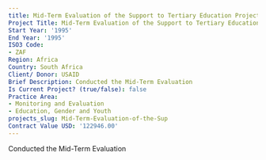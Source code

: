 ```yaml
---
title: Mid-Term Evaluation of the Support to Tertiary Education Project
Project Title: Mid-Term Evaluation of the Support to Tertiary Education Project
Start Year: '1995'
End Year: '1995'
ISO3 Code:
- ZAF
Region: Africa
Country: South Africa
Client/ Donor: USAID
Brief Description: Conducted the Mid-Term Evaluation
Is Current Project? (true/false): false
Practice Area:
- Monitoring and Evaluation
- Education, Gender and Youth
projects_slug: Mid-Term-Evaluation-of-the-Sup
Contract Value USD: '122946.00'
---
```


Conducted the Mid-Term Evaluation